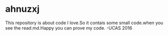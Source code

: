 # ahnuzxj
This repository is about code I love.So it contais some small code.when you see the read.md.Happy you can prove my code.
                                                                                                                      -UCAS 2016
